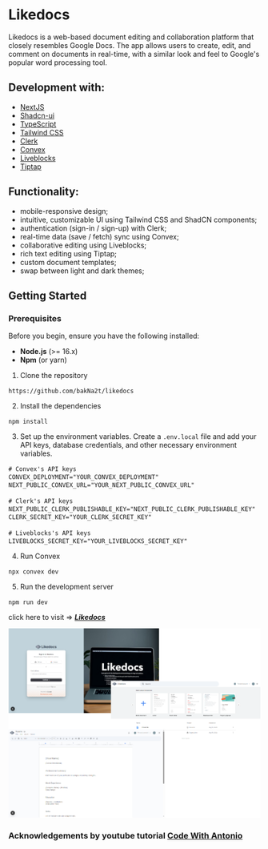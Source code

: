 # Likedocs

Likedocs is a web-based document editing and collaboration platform that closely resembles Google Docs. The app allows users to create, edit, and comment on documents in real-time, with a similar look and feel to Google's popular word processing tool.

## Development with:

<!-- ![NextJS](https://img.shields.io/badge/Next-black?style=for-the-badge&logo=next.js&logoColor=white) -->

- [NextJS](https://nextjs.org/docs)
- [Shadcn-ui](https://ui.shadcn.com/docs)
- [TypeScript](https://www.typescriptlang.org/docs/)
- [Tailwind CSS](https://tailwindcss.com/docs)
- [Clerk](https://clerk.com/docs)
- [Convex](https://docs.convex.dev/home)
- [Liveblocks](https://liveblocks.io/docs/get-started)
- [Tiptap](https://tiptap.dev/docs)

## Functionality:

- mobile-responsive design;
- intuitive, customizable UI using Tailwind CSS and ShadCN components;
- authentication (sign-in / sign-up) with Clerk;
- real-time data (save / fetch) sync using Convex;
- collaborative editing using Liveblocks;
- rich text editing using Tiptap;
- custom document templates;
- swap between light and dark themes;

## Getting Started

### Prerequisites

Before you begin, ensure you have the following installed:

- **Node.js** (>= 16.x)
- **Npm** (or yarn)

1. Clone the repository

```
https://github.com/bakNa2t/likedocs
```

2. Install the dependencies

```
npm install
```

3. Set up the environment variables.
   Create a <code>.env.local</code> file and add your API keys, database credentials, and other necessary environment variables.

```
# Convex's API keys
CONVEX_DEPLOYMENT="YOUR_CONVEX_DEPLOYMENT"
NEXT_PUBLIC_CONVEX_URL="YOUR_NEXT_PUBLIC_CONVEX_URL"

# Clerk's API keys
NEXT_PUBLIC_CLERK_PUBLISHABLE_KEY="NEXT_PUBLIC_CLERK_PUBLISHABLE_KEY"
CLERK_SECRET_KEY="YOUR_CLERK_SECRET_KEY"

# Liveblocks's API keys
LIVEBLOCKS_SECRET_KEY="YOUR_LIVEBLOCKS_SECRET_KEY"
```

4. Run Convex

```
npx convex dev
```

5. Run the development server

```
npm run dev
```

click here to visit => [_**Likedocs**_](https://likedocs.vercel.app/)

<div align="center">
    <p>
        <a href="https://likedocs.vercel.app/" target="_blank" >
            <img alt="Likedocs" src ="./public/likedocs-banner.png" width="1024">
        </a>
    </p>
</div>

### Acknowledgements by youtube tutorial [Code With Antonio](https://www.youtube.com/watch?v=gq2bbDmSokU)
